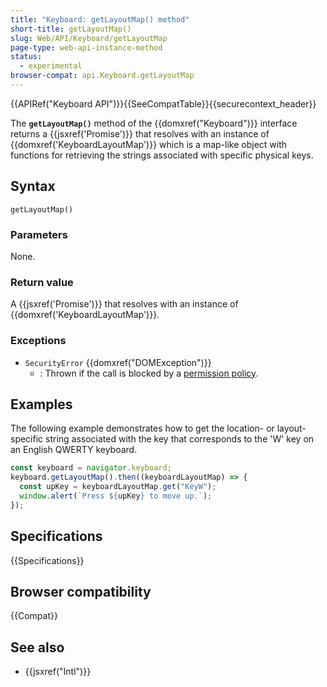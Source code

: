 ```yaml
---
title: "Keyboard: getLayoutMap() method"
short-title: getLayoutMap()
slug: Web/API/Keyboard/getLayoutMap
page-type: web-api-instance-method
status:
  - experimental
browser-compat: api.Keyboard.getLayoutMap
---
```


{{APIRef("Keyboard API")}}{{SeeCompatTable}}{{securecontext_header}}

The **`getLayoutMap()`** method of the
{{domxref("Keyboard")}} interface returns a {{jsxref('Promise')}} that resolves with
an instance of {{domxref('KeyboardLayoutMap')}} which is a map-like object with
functions for retrieving the strings associated with specific physical keys.

## Syntax

```js-nolint
getLayoutMap()
```

### Parameters

None.

### Return value

A {{jsxref('Promise')}} that resolves with an instance of
{{domxref('KeyboardLayoutMap')}}.

### Exceptions

- `SecurityError` {{domxref("DOMException")}}
  - : Thrown if the call is blocked by a [permission policy](/en-US/docs/Web/HTTP/Guides/Permissions_Policy).

## Examples

The following example demonstrates how to get the location- or layout-specific string
associated with the key that corresponds to the 'W' key on an English QWERTY keyboard.

```js
const keyboard = navigator.keyboard;
keyboard.getLayoutMap().then((keyboardLayoutMap) => {
  const upKey = keyboardLayoutMap.get("KeyW");
  window.alert(`Press ${upKey} to move up.`);
});
```

## Specifications

{{Specifications}}

## Browser compatibility

{{Compat}}

## See also

- {{jsxref("Intl")}}
